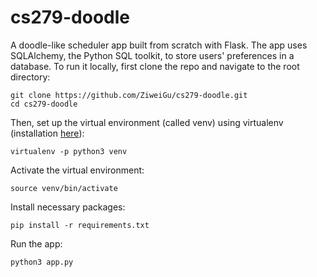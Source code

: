 # cs279-doodle

A doodle-like scheduler app built from scratch with Flask. The app uses SQLAlchemy, the Python SQL toolkit, to store users' preferences in a database. To run it locally, first clone the repo and navigate to the root directory: 
```
git clone https://github.com/ZiweiGu/cs279-doodle.git
cd cs279-doodle
```
Then, set up the virtual environment (called venv) using virtualenv (installation [here](https://virtualenv.pypa.io/en/latest/installation.html)):
```
virtualenv -p python3 venv 
```
Activate the virtual environment:
```
source venv/bin/activate
```
Install necessary packages:
```
pip install -r requirements.txt
```
Run the app:
```
python3 app.py
```
